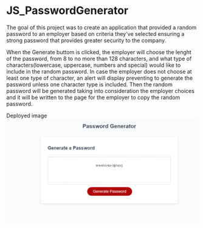 # JS_PasswordGenerator
The goal of this project was to create an application that provided a random password to an employer based on criteria they've selected ensuring a strong password that provides greater security to the company.

When the Generate buttom is clicked, the employer will choose the lenght of the password, from 8 to no more than 128 characters, and what type of characters(lowercase, uppercase, numbers and special) would like to include in the random password. In case the employer does not choose at least one type of character, an alert will display preventing to generate the password unless one character type is included.
Then the random password will be generated taking into consideration the employer choices and it will be written to the page for the employer to copy the random password.

Deployed image
<img src=".\Assets\deployed app.PNG">

